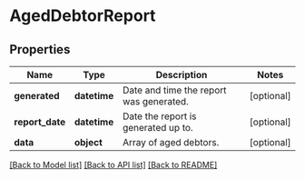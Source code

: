 # AgedDebtorReport

## Properties
Name | Type | Description | Notes
------------ | ------------- | ------------- | -------------
**generated** | **datetime** | Date and time the report was generated. | [optional] 
**report_date** | **datetime** | Date the report is generated up to. | [optional] 
**data** | **object** | Array of aged debtors. | [optional] 

[[Back to Model list]](../README.md#documentation-for-models) [[Back to API list]](../README.md#documentation-for-api-endpoints) [[Back to README]](../README.md)

